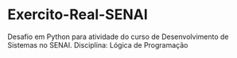 # Exercito-Real-SENAI
Desafio em Python para atividade do curso de Desenvolvimento de Sistemas no SENAI.
Disciplina: Lógica de Programação
